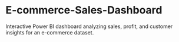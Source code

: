 # E-commerce-Sales-Dashboard
Interactive Power BI dashboard analyzing sales, profit, and customer insights for an e-commerce dataset.
